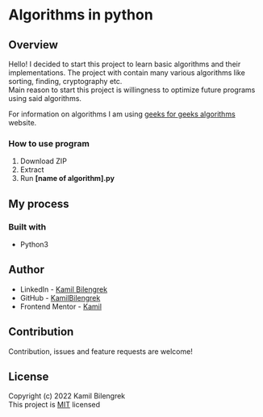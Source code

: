 # Algorithms in python

## Overview

Hello!
I decided to start this project to learn basic algorithms and their implementations. The project with contain many various algorithms like sorting, finding, cryptography etc.  
Main reason to start this project is willingness to optimize future programs using said algorithms.

For information on algorithms I am using [geeks for geeks algorithms](https://www.geeksforgeeks.org/fundamentals-of-algorithms/?ref=ghm) website.

### How to use program

1. Download ZIP
2. Extract
3. Run **[name of algorithm].py**

## My process

### Built with

* Python3

## Author

* LinkedIn - [Kamil Bilengrek](https://www.linkedin.com/in/kamil-bilengrek-612a82238/)
* GitHub - [KamilBilengrek](https://github.com/KamilBilengrek)
* Frontend Mentor - [Kamil](https://www.frontendmentor.io/profile/Kammilos)

## Contribution

Contribution, issues and feature requests are welcome!

## License

Copyright (c) 2022 Kamil Bilengrek  
This project is [MIT](https://github.com/KamilBilengrek/Sorting-app/blob/main/LICENSE.txt) licensed
